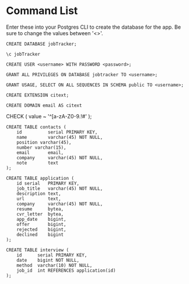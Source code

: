 # Command List

Enter these into your Postgres CLI to create the database for the app. Be sure to change the values between '<>'.

	CREATE DATABASE jobTracker;

	\c jobTracker

	CREATE USER <username> WITH PASSWORD <password>;
	
	GRANT ALL PRIVILEGES ON DATABASE jobtracker TO <username>;

	GRANT USAGE, SELECT ON ALL SEQUENCES IN SCHEMA public TO <username>;
	
	CREATE EXTENSION citext;

	CREATE DOMAIN email AS citext
  CHECK ( value ~ '^[a-zA-Z0-9.!#$%&''*+/=?^_`{|}~-]+@[a-zA-Z0-9](?:[a-zA-Z0-9-]{0,61}[a-zA-Z0-9])?(?:\.[a-zA-Z0-9](?:[a-zA-Z0-9-]{0,61}[a-zA-Z0-9])?)*$' );
		
	CREATE TABLE contacts (
		id 			serial PRIMARY KEY,
		name 		varchar(45) NOT NULL,
		position varchar(45),
		number varchar(15),
		email 		email,
		company 	varchar(45) NOT NULL,
		note 		text
	); 

	CREATE TABLE application (
		id serial 	PRIMARY KEY,
		job_title 	varchar(45) NOT NULL,
		description text,
		url 		text,
		company 	varchar(45) NOT NULL,
		resume 		bytea,
		cvr_letter 	bytea,
		app_date 	bigint,
		offer 		bigint,
		rejected 	bigint,
		declined 	bigint
	);

	CREATE TABLE interview (
		id 		serial PRIMARY KEY,
		date 	bigint NOT NULL,
		method 	varchar(10) NOT NULL,
		job_id 	int REFERENCES application(id)
	);
